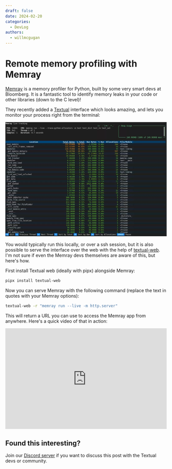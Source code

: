```yaml
---
draft: false
date: 2024-02-20
categories:
  - DevLog
authors:
  - willmcgugan
---
```


# Remote memory profiling with Memray

[Memray](https://github.com/bloomberg/memray) is a memory profiler for Python, built by some very smart devs at Bloomberg.
It is a fantastic tool to identify memory leaks in your code or other libraries (down to the C level)!

They recently added a [Textual](https://github.com/textualize/textual/) interface which looks amazing, and lets you monitor your process right from the terminal:

![Memray](https://raw.githubusercontent.com/bloomberg/memray/main/docs/_static/images/live_animated.webp)

<!-- more -->

You would typically run this locally, or over a ssh session, but it is also possible to serve the interface over the web with the help of [textual-web](https://github.com/Textualize/textual-web).
I'm not sure if even the Memray devs themselves are aware of this, but here's how.

First install Textual web (ideally with pipx) alongside Memray:

```bash
pipx install textual-web
```

Now you can serve Memray with the following command (replace the text in quotes with your Memray options):

```bash
textual-web -r "memray run --live -m http.server"
```

This will return a URL you can use to access the Memray app from anywhere.
Here's a quick video of that in action:

<iframe style="aspect-ratio: 16 /10" width="100%" src="https://www.youtube.com/embed/7lpoUBdxzus" title="Serving Memray with Textual web" frameborder="0" allow="accelerometer; autoplay; clipboard-write; encrypted-media; gyroscope; picture-in-picture; web-share" allowfullscreen></iframe>

## Found this interesting?


Join our [Discord server](https://discord.gg/Enf6Z3qhVr) if you want to discuss this post with the Textual devs or community.
